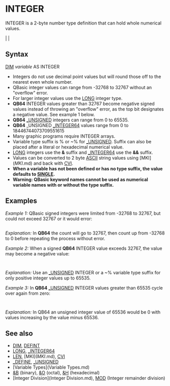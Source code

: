 # INTEGER

INTEGER is a 2-byte number type definition that can hold whole numerical values.

  

|  |

## Syntax

[DIM](DIM.md) *variable* AS INTEGER
  

* Integers do not use decimal point values but will round those off to the nearest even whole number.
* QBasic integer values can range from -32768 to 32767 without an "overflow" error.
* For larger integer values use the [LONG](LONG.md) integer type.
* **QB64** INTEGER values greater than 32767 become negative signed values instead of throwing an "overflow" error, as the top bit designates a negative value. See example 1 below.
* **QB64** [_UNSIGNED](_UNSIGNED.md) integers can range from 0 to 65535.
* **QB64** _UNSIGNED [_INTEGER64](_INTEGER64.md) values range from 0 to 18446744073709551615
* Many graphic programs require INTEGER arrays.
* Variable type suffix is % or ~% for [_UNSIGNED](_UNSIGNED.md). Suffix can also be placed after a literal or hexadecimal numerical value.
* [LONG](LONG.md) integers use the **&** suffix and [_INTEGER64](_INTEGER64.md) use the **&&** suffix.
* Values can be converted to 2 byte [ASCII](ASCII.md) string values using [MKI$](MKI$.md) and back with [CVI](CVI.md).
* **When a variable has not been defined or has no type suffix, the value defaults to [SINGLE](SINGLE.md).**
* **Warning: QBasic keyword names cannot be used as numerical variable names with or without the type suffix.**

  

## Examples

*Example 1:* QBasic signed integers were limited from -32768 to 32767, but could not exceed 32767 or it would error:

``` [DO](DO.md): [_LIMIT](_LIMIT.md) 2000   i% = i% + 1   [PRINT](PRINT.md) i% [LOOP](LOOP.md) [UNTIL](UNTIL.md) i% = 0  
```

*Explanation:* In **QB64** the count will go to 32767, then count up from -32768 to 0 before repeating the process without error.
  

*Example 2:* When a signed **QB64** INTEGER value exceeds 32767, the value may become a negative value:

``` i% = 38000 [PRINT](PRINT.md) i%  
```

``` -27536  
```

*Explanation:* Use an [_UNSIGNED](_UNSIGNED.md) INTEGER or a ~% variable type suffix for only positive integer values up to 65535.
  

*Example 3:* In **QB64** [_UNSIGNED](_UNSIGNED.md) INTEGER values greater than 65535 cycle over again from zero:

``` i~% = 70000 [PRINT](PRINT.md) i~%  
```

```  4464  
```

*Explanation:* In QB64 an unsigned integer value of 65536 would be 0 with values increasing by the value minus 65536.
  

## See also

* [DIM](DIM.md), [DEFINT](DEFINT.md)
* [LONG](LONG.md), [_INTEGER64](_INTEGER64.md)
* [LEN](LEN.md), [MKI$](MKI$.md), [CVI](CVI.md)
* [_DEFINE](_DEFINE.md), [_UNSIGNED](_UNSIGNED.md)
* [Variable Types](Variable Types.md)
* [&B](&B.md) (binary), [&O](&O.md) (octal), [&H](&H.md) (hexadecimal)
* [Integer Division](Integer Division.md), [MOD](MOD.md) (Integer remainder division)

  

